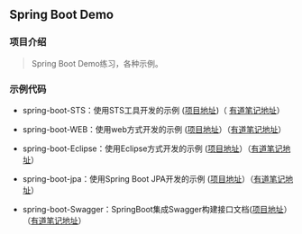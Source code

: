 ## Spring Boot Demo

### 项目介绍
> Spring Boot Demo练习，各种示例。


### 示例代码

- spring-boot-STS：使用STS工具开发的示例 
([项目地址](https://github.com/guoxiaochuang/spring-boot-demo/tree/master/spring-boot-demo-STS))（
[有道笔记地址](http://note.youdao.com/noteshare?id=64035e6e1c9ba7e82b359c0f7b5e270d)）

- spring-boot-WEB：使用web方式开发的示例
([项目地址](https://github.com/guoxiaochuang/spring-boot-demo/tree/master/spring-boot-demo-WEB)）（[有道笔记地址](http://note.youdao.com/noteshare?id=0c568f77ff4e3a096ade6f16f2188413)）

- spring-boot-Eclipse：使用Eclipse方式开发的示例
([项目地址](https://github.com/guoxiaochuang/spring-boot-demo/tree/master/spring-boot-demo-Eclipse)）（[有道笔记地址](http://note.youdao.com/noteshare?id=b59b071dd6b45306e12ac3c490dab5e3)）

- spring-boot-jpa：使用Spring Boot JPA开发的示例
([项目地址](https://github.com/guoxiaochuang/spring-boot-demo/tree/master/spring-boot-demo-jpa)）（[有道笔记地址](http://note.youdao.com/noteshare?id=c575cb27b0b81abf1476c5281a641154)）

- spring-boot-Swagger：SpringBoot集成Swagger构建接口文档([项目地址](https://github.com/guoxiaochuang/spring-boot-demo/tree/master/spring-boot-demo-swagger)）（[有道笔记地址](http://note.youdao.com/noteshare?id=464581af7df03eec2742c946ff71526c)）